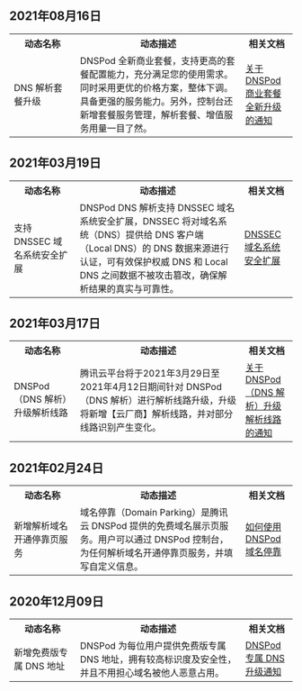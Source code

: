## 2021年08月16日
<table>
<tr>
<th width="20%">动态名称</th>
<th width="50%">动态描述</th>
<th width="15%">相关文档</th>
</tr>
<tr>
<td>DNS 解析套餐升级</td>
<td>DNSPod 全新商业套餐，支持更高的套餐配置能力，充分满足您的使用需求。同时采用更优的价格方案，整体下调。具备更强的服务能力。另外，控制台还新增套餐服务管理，解析套餐、增值服务用量一目了然。</td>
<td><a href="https://docs.dnspod.cn/notices/60f444798a85116863d4ab76/">关于 DNSPod 商业套餐全新升级的通知</td>
</tr>
</table>

## 2021年03月19日
<table>
<tr>
<th width="20%">动态名称</th>
<th width="50%">动态描述</th>
<th width="15%">相关文档</th>
</tr>
<tr>
<td>支持 DNSSEC 域名系统安全扩展</td>
<td>DNSPod DNS 解析支持 DNSSEC 域名系统安全扩展，DNSSEC 将对域名系统（DNS）提供给 DNS 客户端（Local DNS）的 DNS 数据来源进行认证，可有效保护权威 DNS 和 Local DNS 之间数据不被攻击篡改，确保解析结果的真实与可靠性。</td>
<td><a href="https://docs.dnspod.cn/dns/60095fed513c2e7dff9be4f1/">DNSSEC 域名系统安全扩展</td>
</tr>
</table>


## 2021年03月17日
<table>
<tr>
<th width="20%">动态名称</th>
<th width="50%">动态描述</th>
<th width="15%">相关文档</th>
</tr>
<tr>
<td>DNSPod（DNS 解析）升级解析线路 </td>
<td>腾讯云平台将于2021年3月29日至2021年4月12日期间针对 DNSPod（DNS 解析）进行解析线路升级，升级将新增【云厂商】解析线路，并对部分线路识别产生变化。</td>
<td><a href="https://docs.dnspod.cn/notices/60346c1fb9640b6a785aa2d3/">关于 DNSPod（DNS 解析）升级解析线路的通知</td>
</tr>
</table>


## 2021年02月24日
<table>
<tr>
<th width="20%">动态名称</th>
<th width="50%">动态描述</th>
<th width="15%">相关文档</th>
</tr>
<tr>
<td>新增解析域名开通停靠页服务</td>
<td>域名停靠（Domain Parking）是腾讯云 DNSPod 提供的免费域名展示页服务。用户可以通过 DNSPod 控制台，为任何解析域名开通停靠页服务，并填写自定义信息。</td>
<td><a href="https://docs.dnspod.cn/dns/60043bda04c9707bd4681d4d/">如何使用 DNSPod 域名停靠</td>
</tr>
</table>

## 2020年12月09日
<table>
<tr>
<th width="20%">动态名称</th>
<th width="50%">动态描述</th>
<th width="15%">相关文档</th>
</tr>
<tr>
<td>新增免费版专属 DNS 地址</td>
<td>DNSPod 为每位用户提供免费版专属 DNS 地址，拥有较高标识度及安全性，并且不用担心域名被他人恶意占用。</td>
<td><a href="https://cloud.tencent.com/document/product/302/50782">DNSPod 专属 DNS 升级通知</td>
</tr>
</table>

